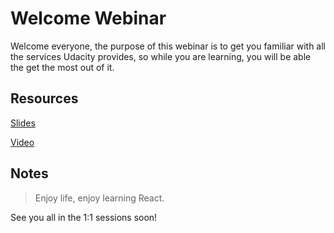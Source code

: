 # Welcome Webinar

Welcome everyone, the purpose of this webinar is to get you familiar with all the services Udacity provides, so while you are learning, you will be able the get the most out of it.

## Resources

[Slides](https://tianyuanc.github.io/welcome-session-652)

[Video](https://tianyuanc.github.io/welcome-session-652/#17)

## Notes

> Enjoy life, enjoy learning React.

See you all in the 1:1 sessions soon!
